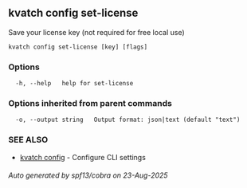 ## kvatch config set-license

Save your license key (not required for free local use)

```
kvatch config set-license [key] [flags]
```

### Options

```
  -h, --help   help for set-license
```

### Options inherited from parent commands

```
  -o, --output string   Output format: json|text (default "text")
```

### SEE ALSO

* [kvatch config](kvatch_config.md)	 - Configure CLI settings

###### Auto generated by spf13/cobra on 23-Aug-2025
